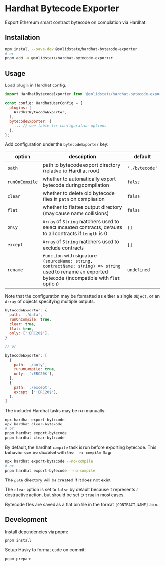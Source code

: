 # Hardhat Bytecode Exporter

Export Ethereum smart contract bytecode on compilation via Hardhat.

## Installation

```bash
npm install --save-dev @solidstate/hardhat-bytecode-exporter
# or
pnpm add -D @solidstate/hardhat-bytecode-exporter
```

## Usage

Load plugin in Hardhat config:

```javascript
import HardhatBytecodeExporter from '@solidstate/hardhat-bytecode-exporter';

const config: HardhatUserConfig = {
  plugins: [
    HardhatBytecodeExporter,
  ],
  bytecodeExporter: {
    ... // see table for configuration options
  },
};
```

Add configuration under the `bytecodeExporter` key:

| option         | description                                                                                                                                            | default        |
| -------------- | ------------------------------------------------------------------------------------------------------------------------------------------------------ | -------------- |
| `path`         | path to bytecode export directory (relative to Hardhat root)                                                                                           | `'./bytecode'` |
| `runOnCompile` | whether to automatically export bytecode during compilation                                                                                            | `false`        |
| `clear`        | whether to delete old bytecode files in `path` on compilation                                                                                          | `false`        |
| `flat`         | whether to flatten output directory (may cause name collisions)                                                                                        | `false`        |
| `only`         | `Array` of `String` matchers used to select included contracts, defaults to all contracts if `length` is 0                                             | `[]`           |
| `except`       | `Array` of `String` matchers used to exclude contracts                                                                                                 | `[]`           |
| `rename`       | `Function` with signature `(sourceName: string, contractName: string) => string` used to rename an exported bytecode (incompatible with `flat` option) | `undefined`    |

Note that the configuration may be formatted as either a single `Object`, or an `Array` of objects specifying multiple outputs.

```javascript
bytecodeExporter: {
  path: './data',
  runOnCompile: true,
  clear: true,
  flat: true,
  only: [':ERC20$'],
}

// or

bytecodeExporter: [
  {
    path: './only',
    runOnCompile: true,
    only: [':ERC20$'],
  },
  {
    path: './except',
    except: [':ERC20$'],
  },
]
```

The included Hardhat tasks may be run manually:

```bash
npx hardhat export-bytecode
npx hardhat clear-bytecode
# or
pnpm hardhat export-bytecode
pnpm hardhat clear-bytecode
```

By default, the hardhat `compile` task is run before exporting bytecode. This behavior can be disabled with the `--no-compile` flag:

```bash
npx hardhat export-bytecode --no-compile
# or
pnpm hardhat export-bytecode --no-compile
```

The `path` directory will be created if it does not exist.

The `clear` option is set to `false` by default because it represents a destructive action, but should be set to `true` in most cases.

Bytecode files are saved as a flat bin file in the format `[CONTRACT_NAME].bin`.

## Development

Install dependencies via pnpm:

```bash
pnpm install
```

Setup Husky to format code on commit:

```bash
pnpm prepare
```
